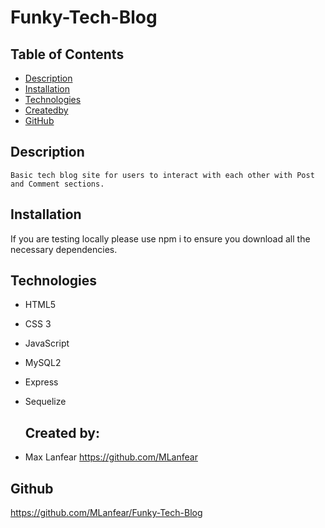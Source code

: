 # Funky-Tech-Blog

  ## Table of Contents
  
  - [Description](#description)
  - [Installation](#installation)
  - [Technologies](#technologies)
  - [Createdby](#createdby)
  - [GitHub](#github)
  
  ## Description
    Basic tech blog site for users to interact with each other with Post and Comment sections.
  ## Installation
  
  If you are testing locally please use npm i to ensure you download all the necessary dependencies. 

  ## Technologies
- HTML5
- CSS 3
- JavaScript
- MySQL2
- Express
- Sequelize

  ## Created by:

- Max Lanfear https://github.com/MLanfear
  
## Github

  https://github.com/MLanfear/Funky-Tech-Blog